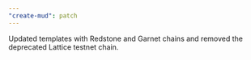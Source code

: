 ```yaml
---
"create-mud": patch
---
```


Updated templates with Redstone and Garnet chains and removed the deprecated Lattice testnet chain.
